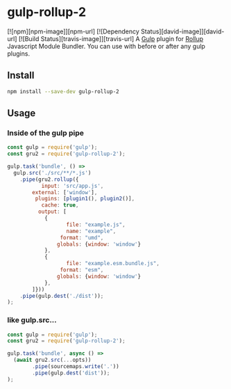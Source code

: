 # gulp-rollup-2
[![npm][npm-image]][npm-url] [![Dependency Status][david-image]][david-url] [![Build Status][travis-image]][travis-url]
A [Gulp](https://www.npmjs.com/package/gulp) plugin for [Rollup](https://www.npmjs.com/package/rollup) Javascript Module Bundler.
You can use with before or after any gulp plugins. 

## Install

``` bash
npm install --save-dev gulp-rollup-2
```

## Usage
### Inside of the gulp pipe

``` js
const gulp = require('gulp');
const gru2 = require('gulp-rollup-2');

gulp.task('bundle', () => 
  gulp.src('./src/**/*.js')
    .pipe(gru2.rollup({
           input: 'src/app.js',
        external: ['window'],
         plugins: [plugin1(), plugin2()],
           cache: true,
          output: [
            {
                   file: "example.js",
                   name: "example", 
                 format: "umd",
                globals: {window: 'window'}
            },
            {
                   file: "example.esm.bundle.js",
                 format: "esm",
                globals: {window: 'window'}
            },
        ]}))
    .pipe(gulp.dest('./dist'));
);
```
### like gulp.src...

``` js
const gulp = require('gulp');
const gru2 = require('gulp-rollup-2');

gulp.task('bundle', async () =>
  (await gru2.src(...opts))
        .pipe(sourcemaps.write('.'))
        .pipe(gulp.dest('dist'));
);
```
